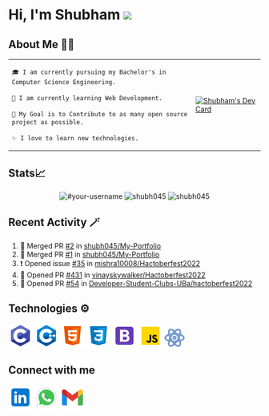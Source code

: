 # Hi, I'm Shubham <img src="https://github.com/TheDudeThatCode/TheDudeThatCode/blob/master/Assets/Hi.gif" width="29px" />

## About Me 👨‍💻 
<table> 
<tr> 
  <td>
    
    🎓 I am currently pursuing my Bachelor's in Computer Science Engineering.
    
    🌱 I am currently learning Web Development.
    
    🎯 My Goal is to Contribute to as many open source project as possible.
    
    ✨ I love to learn new technologies. 
  </td>
<td >
    <a href="https://app.daily.dev/Shubh_dev"><img src="https://api.daily.dev/devcards/29970c05a54c451580d7a2ff2a0621f0.png?r=q39" width="400" alt="Shubham's Dev Card"/></a>
  </td>  
</tr>  
</table>


<!-- ![GitHub Activity Graph](https://activity-graph.herokuapp.com/graph?username=shubh045&theme=dracula&hide_border=true) -->

## Stats📈
<p align="center">
<img width="40%" src="https://github-readme-stats.vercel.app/api/top-langs?username=shubh045&show_icons=true&theme=dracula&title_color=ff8000&text_color=ffffff&bg_color=6a6a6a&locale=en&layout=compact&hide_border=true" alt="#your-username" />
  
<img width="48%" src="https://github-readme-stats.vercel.app/api?username=shubh045&show_icons=true&theme=dracula&title_color=ff8000&text_color=ffffff&bg_color=6a6a6a&locale=en&hide_border=true" alt="shubh045" />
  
<img width="48%" src="https://github-readme-streak-stats.herokuapp.com/?user=shubh045&theme=highcontrast&hide_border=true" alt="shubh045" />
</p>


## Recent Activity 🪄
<!--START_SECTION:activity-->
1. 🎉 Merged PR [#2](https://github.com/shubh045/My-Portfolio/pull/2) in [shubh045/My-Portfolio](https://github.com/shubh045/My-Portfolio)
2. 🎉 Merged PR [#1](https://github.com/shubh045/My-Portfolio/pull/1) in [shubh045/My-Portfolio](https://github.com/shubh045/My-Portfolio)
3. ❗️ Opened issue [#35](https://github.com/mishra10008/Hactoberfest2022/issues/35) in [mishra10008/Hactoberfest2022](https://github.com/mishra10008/Hactoberfest2022)
4. 💪 Opened PR [#431](https://github.com/vinayskywalker/Hactoberfest2022/pull/431) in [vinayskywalker/Hactoberfest2022](https://github.com/vinayskywalker/Hactoberfest2022)
5. 💪 Opened PR [#54](https://github.com/Developer-Student-Clubs-UBa/hactoberfest2022/pull/54) in [Developer-Student-Clubs-UBa/hactoberfest2022](https://github.com/Developer-Student-Clubs-UBa/hactoberfest2022)
<!--END_SECTION:activity-->

## Technologies ⚙️
<p>
<img src="./images/icons8-c-programming-48.png" alt="C" />
<img src="./images/icons8-c++-48.png" alt="CPP" />
<img src="./images/icons8-html-5-48.png" alt="HTML" />
<img src="./images/icons8-css3-48.png" alt="CSS" />
<img src="./images/icons8-bootstrap-48.png" alt="Bootstrap" />
<img src="./images/icons8-javascript-48.png" alt="Javascript" />
<img src="./images/icons8-react-40.png" alt="React" />
</p>  

## Connect with me
<a href="https://linkedin.com/in/shubham-1045ba219"> <img src="./images/icons8-linkedin-48.png" alt="linkedin" /></a>
<a href="https://wa.me/+917696017079"> <img src="./images/icons8-whatsapp-48.png" alt="whatsapp" /></a>
<a href="mailto:shubh6441@gmail.com"> <img src="./images/icons8-gmail-48.png" alt="whatsapp" /></a>

